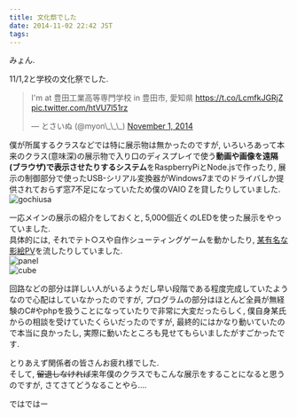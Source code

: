```yaml
---
title: 文化祭でした
date: 2014-11-02 22:42 JST
tags:
---
```


みょん.

11/1,2と学校の文化祭でした.  
<blockquote class="twitter-tweet tw-align-center" lang="en"><p>I&#39;m at 豊田工業高等専門学校 in 豊田市, 愛知県 <a href="https://t.co/LcmfkJGRjZ">https://t.co/LcmfkJGRjZ</a> <a href="http://t.co/htVU7l51rz">pic.twitter.com/htVU7l51rz</a></p>&mdash; とさいぬ (@myon\_\_\_) <a href="https://twitter.com/myon___/status/528363503997169664">November 1, 2014</a></blockquote>
<script async src="//platform.twitter.com/widgets.js" charset="utf-8"></script>

僕が所属するクラスなどでは特に展示物は無かったのですが, いろいろあって本来のクラス(意味深)の展示物で入り口のディスプレイで使う**動画や画像を遠隔(ブラウザ)で表示させたりするシステム**をRaspberryPiとNode.jsで作ったり, 展示の制御部分で使ったUSB-シリアル変換器がWindows7までのドライバしか提供されておらず窓7不足になっていたため僕のVAIO Zを貸したりしていました.  
![gochiusa](https://lh4.googleusercontent.com/-PFDT1aUM528/VFY64YBgZlI/AAAAAAAADmo/p0Io4cEbiQg/s640/IMG_2555.JPG)

一応メインの展示の紹介をしておくと, 5,000個近くのLEDを使った展示をやっていました.  
具体的には, それでテト○スや自作シューティングゲームを動かしたり, [某有名な影絵PV](http://www.nicovideo.jp/watch/sm8628149)を流したりしていました.  
![panel](https://lh3.googleusercontent.com/-JQCGnmYFdfw/VFY64OYATNI/AAAAAAAADmg/xxfq-4WnMCE/s640/IMG_2553.JPG)  
![cube](https://lh3.googleusercontent.com/-FfnvdIiND9M/VFY65IhcD7I/AAAAAAAADms/V320NXgHfXs/s640/IMG_2554.JPG)

回路などの部分は詳しい人がいるようだし早い段階である程度完成していたようなので心配はしていなかったのですが, プログラムの部分はほとんど全員が無経験のC#やphpを扱うことになっていたりで非常に大変だったらしく, 僕自身某氏からの相談を受けていたくらいだったのですが, 最終的にはかなり動いていたので本当に良かったし, 実際に動いたところも見せてもらいましたがすごかったです.

とりあえず関係者の皆さんお疲れ様でした.  
そして, <del>留退しなければ</del>来年僕のクラスでもこんな展示をすることになると思うのですが, さてさてどうなることやら....

ではではー
